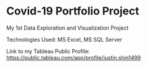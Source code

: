 # Covid-19 Portfolio Project

My 1st Data Exploration and Visualization Project

Technologies Used: MS Excel, MS SQL Server

Link to my Tableau Public Profile: https://public.tableau.com/app/profile/justin.shin1499
